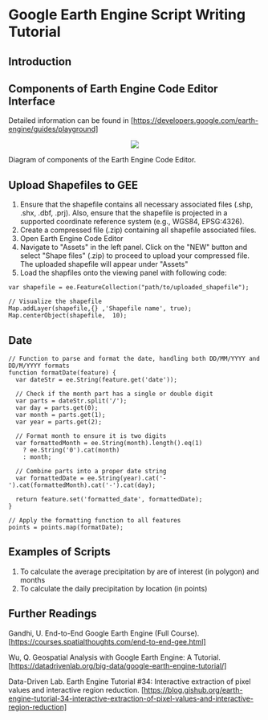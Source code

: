 # Google Earth Engine Script Writing Tutorial

## Introduction

## Components of Earth Engine Code Editor Interface
Detailed information can be found in [https://developers.google.com/earth-engine/guides/playground]

<p align="center">
  <img src="https://developers.google.com/static/earth-engine/images/Code_editor_diagram.png">
  
  Diagram of components of the Earth Engine Code Editor.
</p>


## Upload Shapefiles to GEE
1. Ensure that the shapefile contains all necessary associated files (.shp, .shx, .dbf, .prj). Also, ensure that the shapefile is projected in a supported coordinate reference system (e.g., WGS84, EPSG:4326).
2. Create a compressed file (.zip) containing all shapefile associated files.
3. Open Earth Engine Code Editor
4. Navigate to "Assets" in the left panel. Click on the "NEW" button and select "Shape files" (.zip) to proceed to upload your compressed file. The uploaded shapefile will appear under "Assets"
5. Load the shapfiles onto the viewing panel with following code:


```
var shapefile = ee.FeatureCollection("path/to/uploaded_shapefile");

// Visualize the shapefile
Map.addLayer(shapefile,{} ,'Shapefile name', true);
Map.centerObject(shapefile,  10);  
```


## Date

```
// Function to parse and format the date, handling both DD/MM/YYYY and DD/M/YYYY formats
function formatDate(feature) {
  var dateStr = ee.String(feature.get('date'));
  
  // Check if the month part has a single or double digit
  var parts = dateStr.split('/');
  var day = parts.get(0);
  var month = parts.get(1);
  var year = parts.get(2);
  
  // Format month to ensure it is two digits
  var formattedMonth = ee.String(month).length().eq(1)
    ? ee.String('0').cat(month)
    : month;
  
  // Combine parts into a proper date string
  var formattedDate = ee.String(year).cat('-').cat(formattedMonth).cat('-').cat(day);
  
  return feature.set('formatted_date', formattedDate);
}

// Apply the formatting function to all features
points = points.map(formatDate);
```


## Examples of Scripts
1. To calculate the average precipitation by are of interest (in polygon) and months
2. To calculate the daily precipitation by location (in points)

## Further Readings
Gandhi, U. End-to-End Google Earth Engine (Full Course). [https://courses.spatialthoughts.com/end-to-end-gee.html]

Wu, Q. Geospatial Analysis with Google Earth Engine: A Tutorial. [https://datadrivenlab.org/big-data/google-earth-engine-tutorial/]

Data-Driven Lab. Earth Engine Tutorial #34: Interactive extraction of pixel values and interactive region reduction. [https://blog.gishub.org/earth-engine-tutorial-34-interactive-extraction-of-pixel-values-and-interactive-region-reduction]
